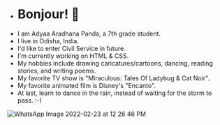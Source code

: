 - # Bonjour! 👋
- I am Adyaa Aradhana Panda, a 7th grade student.
- I live in Odisha, India.
- I'd like to enter Civil Service in future.
- I'm currently working on HTML & CSS.
- My hobbies include drawing caricatures/cartoons, dancing, reading stories, and writing poems.
- My favorite TV show is "Miraculous: Tales Of Ladybug & Cat Noir".
- My favorite animated film is Disney's "Encanto".
- At last, learn to dance in the rain, instead of waiting for the storm to pass. :-)

![WhatsApp Image 2022-02-23 at 12 26 46 PM](https://user-images.githubusercontent.com/100189513/155276501-773aef03-dd86-4588-8bac-8dd8a426330d.jpeg)

